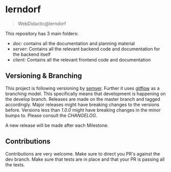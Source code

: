 # lerndorf
> WebDidactic@lerndorf

This repository has 3 main folders:

* *doc*: contains all the documentation and planning material
* *server*: Contains all the relevant backend code and documentation for the backend itself
*  *client*: Contains all the relevant frontend code and documentation

## Versioning & Branching
This project is following versioning by [semver](https://semver.org/). Further it uses [gitflow](https://datasift.github.io/gitflow/IntroducingGitFlow.html) as a branching model. This specifically means that development is happening on the develop branch. Releases are made on the master branch and tagged accordingly. Major releases might have breaking changes to the versions before. Versions less than *1.0.0* might have breaking changes in the minor bumps to. Please consult the *CHANGELOG*.

A new release will be made after each Milestone.

## Contributions
Contributions are very welcome. Make sure to direct you PR's against the dev branch. Make sure that tests are in place and that your PR is passing all the tests.

